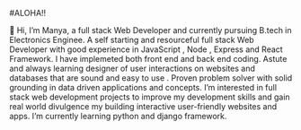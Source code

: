  #ALOHA!!
 
 👋 Hi, I’m Manya, a full stack Web Developer and currently pursuing B.tech in Electronics Enginee.
A self starting and resourceful full stack Web Developer with good experience in JavaScript , Node , Express and React Framework. 
I have implemeted both front end and back end coding.
Astute and always learning designer of user interactions on websites and databases that are sound and easy to use .
Proven problem solver with solid grounding in data driven applications and concepts.
I’m interested in full stack web development projects to improve my development skills and gain real world divulgence my building interactive user-friendly websites and apps.
I’m currently learning python and django framework.

<!---
manyapnd17/manyapnd17 is a ✨ special ✨ repository because its `README.md` (this file) appears on your GitHub profile.
You can click the Preview link to take a look at your changes.
--->
